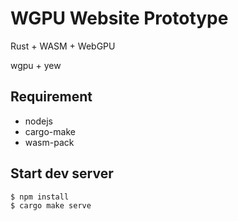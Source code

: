 # WGPU Website Prototype
Rust + WASM + WebGPU

wgpu + yew

## Requirement
- nodejs
- cargo-make
- wasm-pack

## Start dev server

```
$ npm install
$ cargo make serve
```
